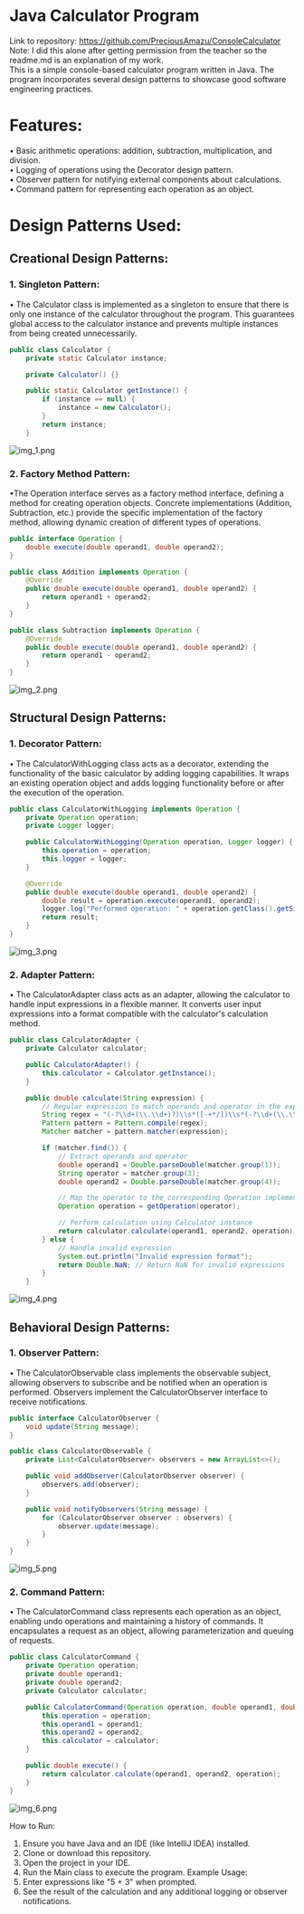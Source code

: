 # Java Calculator Program
Link to repository: https://github.com/PreciousAmazu/ConsoleCalculator \
Note: I did this alone after getting permission from the teacher so the readme.md is an explanation of my work. \
This is a simple console-based calculator program written in Java. The program incorporates several design patterns to showcase good software engineering practices.
# Features:
•	Basic arithmetic operations: addition, subtraction, multiplication, and division.\
•	Logging of operations using the Decorator design pattern. \
•	Observer pattern for notifying external components about calculations.\
•	Command pattern for representing each operation as an object.
# Design Patterns Used:
## Creational Design Patterns:
### 1.	Singleton Pattern:
•	The Calculator class is implemented as a singleton to ensure that there is only one instance of the calculator throughout the program. This guarantees global access to the calculator instance and prevents multiple instances from being created unnecessarily.
```java
public class Calculator {
    private static Calculator instance;

    private Calculator() {}

    public static Calculator getInstance() {
        if (instance == null) {
            instance = new Calculator();
        }
        return instance;
    }
```
![img_1.png](img_1.png)
### 2.	Factory Method Pattern:
•The Operation interface serves as a factory method interface, defining a method for creating operation objects. Concrete implementations (Addition, Subtraction, etc.) provide the specific implementation of the factory method, allowing dynamic creation of different types of operations.
```java
public interface Operation {
    double execute(double operand1, double operand2);
}

```
```java
public class Addition implements Operation {
    @Override
    public double execute(double operand1, double operand2) {
        return operand1 + operand2;
    }
}
```
```java
public class Subtraction implements Operation {
    @Override
    public double execute(double operand1, double operand2) {
        return operand1 - operand2;
    }
}
```
![img_2.png](img_2.png)
## Structural Design Patterns:
### 1.	Decorator Pattern:
• The CalculatorWithLogging class acts as a decorator, extending the functionality of the basic calculator by adding logging capabilities. It wraps an existing operation object and adds logging functionality before or after the execution of the operation.
```java
public class CalculatorWithLogging implements Operation {
    private Operation operation;
    private Logger logger;

    public CalculatorWithLogging(Operation operation, Logger logger) {
        this.operation = operation;
        this.logger = logger;
    }

    @Override
    public double execute(double operand1, double operand2) {
        double result = operation.execute(operand1, operand2);
        logger.log("Performed operation: " + operation.getClass().getSimpleName());
        return result;
    }
}
```
![img_3.png](img_3.png)
### 2.	Adapter Pattern:
•	The CalculatorAdapter class acts as an adapter, allowing the calculator to handle input expressions in a flexible manner. It converts user input expressions into a format compatible with the calculator's calculation method.
```java
public class CalculatorAdapter {
    private Calculator calculator;

    public CalculatorAdapter() {
        this.calculator = Calculator.getInstance();
    }

    public double calculate(String expression) {
        // Regular expression to match operands and operator in the expression
        String regex = "(-?\\d+(\\.\\d+)?)\\s*([-+*/])\\s*(-?\\d+(\\.\\d+)?)";
        Pattern pattern = Pattern.compile(regex);
        Matcher matcher = pattern.matcher(expression);

        if (matcher.find()) {
            // Extract operands and operator
            double operand1 = Double.parseDouble(matcher.group(1));
            String operator = matcher.group(3);
            double operand2 = Double.parseDouble(matcher.group(4));

            // Map the operator to the corresponding Operation implementation
            Operation operation = getOperation(operator);

            // Perform calculation using Calculator instance
            return calculator.calculate(operand1, operand2, operation);
        } else {
            // Handle invalid expression
            System.out.println("Invalid expression format");
            return Double.NaN; // Return NaN for invalid expressions
        }
    }
```
![img_4.png](img_4.png)
## Behavioral Design Patterns:
### 1.	Observer Pattern:
•  The CalculatorObservable class implements the observable subject, allowing observers to subscribe and be notified when an operation is performed. Observers implement the CalculatorObserver interface to receive notifications.
```java
public interface CalculatorObserver {
    void update(String message);
}
```
```java
public class CalculatorObservable {
    private List<CalculatorObserver> observers = new ArrayList<>();

    public void addObserver(CalculatorObserver observer) {
        observers.add(observer);
    }

    public void notifyObservers(String message) {
        for (CalculatorObserver observer : observers) {
            observer.update(message);
        }
    }
}
```
![img_5.png](img_5.png)
### 2.	Command Pattern:
•	The CalculatorCommand class represents each operation as an object, enabling undo operations and maintaining a history of commands. It encapsulates a request as an object, allowing parameterization and queuing of requests. 
```java
public class CalculatorCommand {
    private Operation operation;
    private double operand1;
    private double operand2;
    private Calculator calculator;

    public CalculatorCommand(Operation operation, double operand1, double operand2, Calculator calculator) {
        this.operation = operation;
        this.operand1 = operand1;
        this.operand2 = operand2;
        this.calculator = calculator;
    }

    public double execute() {
        return calculator.calculate(operand1, operand2, operation);
    }
}
```
![img_6.png](img_6.png)

How to Run:
1.	Ensure you have Java and an IDE (like IntelliJ IDEA) installed.
2.	Clone or download this repository.
3.	Open the project in your IDE.
4.	Run the Main class to execute the program.
Example Usage:
1.	Enter expressions like "5 + 3" when prompted.
2.	See the result of the calculation and any additional logging or observer notifications.
